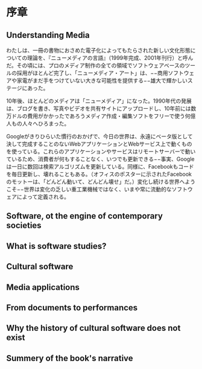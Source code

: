 序章
====

Understanding Media
--

わたしは、一冊の書物におさめた電子化によってもたらされた新しい文化形態についての理論を、『ニューメディアの言語』（1999年完成、2001年刊行）と呼んだ。その頃には、プロのメディア制作の全ての領域でソフトウェアベースのツールの採用がほとんど完了し、「ニューメディア・アート」は、−−商用ソフトウェアや家電がまだ手をつけていない大きな可能性を提供する−−雄大で輝かしいステージにあった。
<!--
I called my earlier book-length account of the new cultural
forms enabled by computerization The Language of New Media
(completed in 1999, it came out in 2001). By that time, the process
of adoption of software-based tools in all areas of professional
media production was almost complete, and “new media art” was
in its heroic and vibrant stage—offering many possibilities not yet
touched by commercial software and consumer electronics.
-->

10年後、ほとんどのメディアは「ニューメディア」になった。1990年代の発展は、ブログを書き、写真やビデオを共有サイトにアップロードし、10年前には数万ドルの費用がかかったであろうメディア作成・編集ソフトをフリーで使う何億人もの人々へひろまった。

<!--
Ten years later, most media became “new media.” The developments
of the 1990s have been disseminated to the hundreds of
millions of people who are writing blogs, uploading photos and
videos to media sharing sites, and use free media authoring and
editing software tools that ten years earlier would have cost tens of
thousands of dollars
-->

Googleがきりひらいた慣行のおかげで、今日の世界は、永遠にベータ版として決して完成することのないWebアプリケーションとWebサービス上で動くものを使っている。これらのアプリケーションやサービスはリモートサーバーで動いているため、消費者が何もすることなく、いつでも更新できる−−事実、Googleは一日に数回は検索アルゴリズムを更新している。同様に、Facebookもコードを毎日更新し、壊れることもある。（オフィスのポスターに示されたFacebookのモットーは、「どんどん動いて、どんどん壊せ」だ。）変化し続ける世界へようこそ−−世界は変化の乏しい重工業機械ではなく、いまや常に流動的なソフトウェアによって定義される。

<!--
Thanks to the practices pioneered by Google, the world is now
used to running on web applications and services that have never
been officially completed but remain forever in Beta stage. Since
these applications and services run on the remote servers, they can
be updated anytime without consumers having to do anything—
and in fact, Google is updating its search algorithm code a few
times a day. Similarly, Facebook is also updating its code daily,
and sometimes it breaks. (Facebook’s motto expressed in posters
around its offices is “Move Fast and Break Things.”) Welcome to
the world of permanent change—the world that is now defined
not by heavy industrial machines that change infrequently, but by
software that is always in flux.
-->

Software, ot the engine of contemporary societies
--

What is software studies?
--

Cultural software
--

Media applications
--

From documents to performances
--

Why the history of cultural software does not exist
--

Summery of the book's narrative
--

